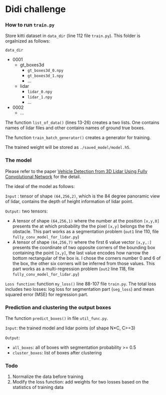 # Didi challenge

### How to run `train.py`
Store kitti dataset in `data_dir` (line 112 file `train.py`). This folder is orgalnized as follows:

`data_dir`
+ 0001
    + gt_boxes3d
        + `gt_boxes3d_0.npy`
        + `gt_boxes3d_1.npy`
        + ...
    + lidar
        + `lidar_0.npy`
        + `lidar_1.npy`
        + ...
+ 0002
    + ...

The function `list_of_data()` (lines 13-26) creates a two lists. One contains names of  lidar files and other contains names of ground true boxes.

The function `train_batch_generator()` creates a generator for training.

The trained weight will be stored as `./saved_model/model.h5`.

### The model
Please  refer to the paper [Vehicle Detection from 3D Lidar Using Fully Convolutional Network](https://arxiv.org/pdf/1608.07916.pdf) for the detail.

The ideal of the model as follows:

`Input` : tensor of shape `(64,256,2)`, which is the 84 degree panoramic view of lidar, contains the depth of height information of lidar point.

`Output:` two tensors:
+ A tensor of shape `(64,256,1)` where the number at the position `[x,y,0]` presents the at which probability the the pixel `[x,y]` belongs the the obstacle. This part works as a segmentation problem (`out1` line 110, file `fully_conv_model_for_lidar.py`)
+ A tensor of shape `(64,256,7)` where the first 6 value vector `[x,y,:]` presents the coordinate of two opposite  corners of the bounding box containing the point `[x,y]`, the last value encodes how narrow the bottom rectangular of the box is. I chose the corners number 0 and 6 of the box, the other six corners will be inferred from those values. This part works as a multi-regression problem (`out2` line 118, file `fully_conv_model_for_lidar.py`)

`Loss function`: function `my_loss()` line 88-107 file `train.py`. The total loss includes two losses: log loss for segmentation part (`seg_loss`) and mean squared error (MSE) for regression part.

### Prediction and clustering the output boxes
The function `predict_boxes()` in file `util_func.py`.

`Input`: the trained model and lidar points (of shape N*C, C>=3)

`Output`:
+ `all_boxes`: all of boxes with segmentation probability >= 0.5
+ `cluster_boxes`: list of boxes after clustering



### Todo
1. Normalize the data before training
2. Modify the loss function: add weights for two losses based on the statistics of training data
